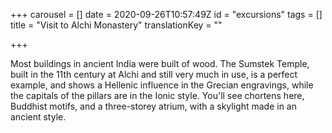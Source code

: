 +++
carousel = []
date = 2020-09-26T10:57:49Z
id = "excursions"
tags = []
title = "Visit to Alchi Monastery"
translationKey = ""

+++

Most buildings in ancient India were built of wood. The Sumstek Temple, built in the 11th century at Alchi and still very much in use, is a perfect example, and shows a Hellenic influence in the Grecian engravings, while the capitals of the pillars are in the Ionic style. You'll see chortens here, Buddhist motifs, and a three-storey atrium, with a skylight made in an ancient style.